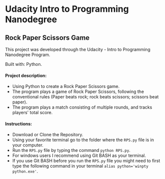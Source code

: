 # Udacity Intro to Programming Nanodegree

## Rock Paper Scissors Game
This project was developed through the Udacity - Intro to Programming Nanodegree Program.

Built with: Python.

#### Project description:
- Using Python to create a Rock Paper Scissors game.
- The program plays a game of Rock Paper Scissors, following the conventional rules (Paper beats rock; rock beats scissors; scissors beat paper).
- The program plays a match consisting of multiple rounds, and tracks players' total score.

#### Instructions:
- Download or Clone the Repository.
- Using your favorite terminal go to the folder where the `RPS.py` file is in your computer.
- Run the `RPS.py` file by typing the command `python RPS.py`.
- For windows users I recommend using Git BASH as your terminal.
- If you use Git BASH before you run the `RPS.py` file you might need to first type the following command in your terminal `alias python='winpty python.exe'`.
